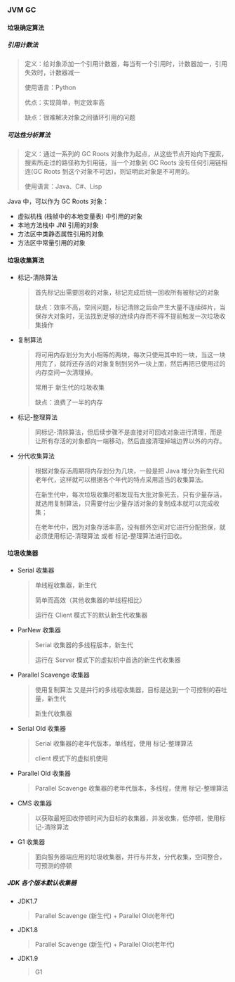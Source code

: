 ### JVM GC

#### 垃圾确定算法

##### 引用计数法

> 定义：给对象添加一个引用计数器，每当有一个引用时，计数器加一，引用失效时，计数器减一
>
> 使用语言：Python
>
> 优点：实现简单，判定效率高
>
> 缺点：很难解决对象之间循环引用的问题

##### 可达性分析算法

> 定义：通过一系列的 GC Roots 对象作为起点，从这些节点开始向下搜索，搜索所走过的路径称为引用链，当一个对象到 GC Roots 没有任何引用链相连(GC Roots 到这个对象不可达)，则证明此对象是不可用的。
>
> 使用语言：Java、C#、Lisp

Java 中，可以作为 GC Roots 对象：

- 虚拟机栈 (栈帧中的本地变量表) 中引用的对象
- 本地方法栈中 JNI 引用的对象
- 方法区中类静态属性引用的对象
- 方法区中常量引用的对象

#### 垃圾收集算法

- 标记-清除算法

  > 首先标记出需要回收的对象，标记完成后统一回收所有被标记的对象
  >
  > 缺点：效率不高，空间问题，标记清除之后会产生大量不连续碎片，当保存大对象时，无法找到足够的连续内存而不得不提前触发一次垃圾收集操作

- 复制算法

  > 将可用内存划分为大小相等的两块，每次只使用其中的一块，当这一块用完了，就将还存活的对象复制到另外一块上面，然后再把已使用过的内存空间一次清理掉。
  >
  > 常用于 新生代的垃圾收集
  >
  > 缺点：浪费了一半的内存
  
- 标记-整理算法

  > 同标记-清除算法，但后续步骤不是直接对可回收对象进行清理，而是让所有存活的对象都向一端移动，然后直接清理掉端边界以外的内存。

- 分代收集算法

  > 根据对象存活周期将内存划分为几块，一般是把 Java 堆分为新生代和老年代，这样就可以根据各个年代的特点采用适当的收集算法。
  >
  > 在新生代中，每次垃圾收集时都发现有大批对象死去，只有少量存活，就选用复制算法，只需要付出少量存活对象的复制成本就可以完成收集；
  >
  > 在老年代中，因为对象存活率高，没有额外空间对它进行分配担保，就必须使用标记-清理算法 或者 标记-整理算法进行回收。

#### 垃圾收集器

- Serial 收集器

  > 单线程收集器，新生代
  >
  > 简单而高效（其他收集器的单线程相比）
  >
  > 运行在 Client 模式下的默认新生代收集器

- ParNew 收集器

  > Serial 收集器的多线程版本，新生代
  >
  > 运行在 Server 模式下的虚拟机中首选的新生代收集器

- Parallel Scavenge 收集器

  > 使用复制算法 又是并行的多线程收集器，目标是达到一个可控制的吞吐量，新生代
  >
  > 新生代收集器

- Serial Old 收集器

  > Serial 收集器的老年代版本，单线程，使用 标记-整理算法
  >
  > client 模式下的虚拟机使用

- Parallel Old 收集器

  > Parallel Scavenge 收集器的老年代版本，多线程，使用 标记-整理算法

- CMS 收集器

  > 以获取最短回收停顿时间为目标的收集器，并发收集，低停顿，使用标记-清除算法

- G1 收集器

  > 面向服务器端应用的垃圾收集器，并行与并发，分代收集，空间整合，可预测的停顿

##### JDK 各个版本默认收集器

- JDK1.7

  > Parallel Scavenge (新生代) + Parallel Old(老年代)

- JDK1.8

  > Parallel Scavenge (新生代) + Parallel Old(老年代)

- JDK1.9

  > G1





